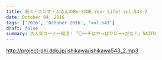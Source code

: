 ```yaml
---
title: 石川・ホンマ・ぶるんのBe-SIDE Your Life! vol.543-2
date: October 04, 2016
tags: ['2016', 'October 2016', 'vol.543']
draft: false
summary: 大人気コーナー復活！「〇ーチはやっぱりビー×だな！」SAITO
---
```


http://project-phi.ddo.jp/ishikawa/ishikawa543_2.mp3
